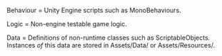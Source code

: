 Behaviour = Unity Engine scripts such as MonoBehaviours.

Logic = Non-engine testable game logic.

Data = Definitions of non-runtime classes such as ScriptableObjects. Instances _of_ this data are stored in Assets/Data/ or Assets/Resources/.
